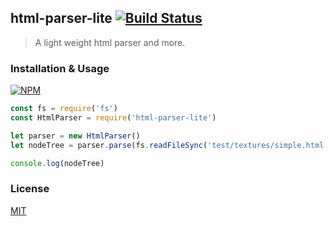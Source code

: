 ## html-parser-lite [![Build Status](https://travis-ci.org/creeperyang/html-parser-lite.svg?branch=master)](https://travis-ci.org/creeperyang/html-parser-lite)

> A light weight html parser and more.

### Installation & Usage

[![NPM](https://nodei.co/npm/html-parser-lite.png?compact=true)](https://nodei.co/npm/html-parser-lite/)

```js
const fs = require('fs')
const HtmlParser = require('html-parser-lite')

let parser = new HtmlParser()
let nodeTree = parser.parse(fs.readFileSync('test/textures/simple.html').toString())

console.log(nodeTree)
```

### License

[MIT](https://opensource.org/licenses/mit-license.php)
